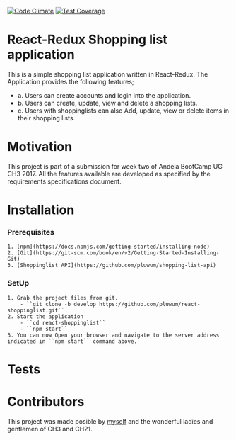[![Code Climate](https://codeclimate.com/github/codeclimate/codeclimate/badges/gpa.svg)](https://codeclimate.com/github/pluwum/react-shoppinglist)
[![Test Coverage](https://codeclimate.com/github/codeclimate/codeclimate/badges/coverage.svg)](https://codeclimate.com/github/pluwum/react-shoppinglist)

# React-Redux Shopping list application

This is a simple shopping list application written in React-Redux. The Application provides the following features;
- a. Users can create accounts and login into the application.
- b. Users can create, update, view and delete a shopping lists.
- c. Users with shoppinglists can also Add, update, view or delete items in their shopping lists.

# Motivation

This project is part of a submission for week two of Andela BootCamp UG CH3 2017. All the features available are developed as specified by the requirements specifications document.

# Installation
 ### Prerequisites
    1. [npm](https://docs.npmjs.com/getting-started/installing-node)
    2. [Git](https://git-scm.com/book/en/v2/Getting-Started-Installing-Git)
    3. [Shoppinglist API](https://github.com/pluwum/shopping-list-api)
 ### SetUp
    1. Grab the project files from git.
        - ``git clone -b develop https://github.com/pluwum/react-shoppinglist.git``
    2. Start the application
        - ``cd react-shoppinglist``
        - ``npm start``
    3. You can now Open your browser and navigate to the server address indicated in ``npm start`` command above.

# Tests

# Contributors

This project was made posible by [myself](https://github.com/pluwum) and the wonderful ladies and gentlemen of CH3 and CH21.
